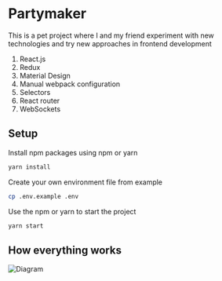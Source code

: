# Partymaker

This is a pet project where I and my friend experiment with new technologies and try new approaches in frontend development

1. React.js
2. Redux
3. Material Design
4. Manual webpack configuration
5. Selectors
6. React router
7. WebSockets

## Setup

Install npm packages using npm or yarn

```bash
yarn install
```

Create your own environment file from example

```bash
cp .env.example .env
```
Use the npm or yarn to start the project

```bash
yarn start
```

## How everything works
![Diagram](https://i.ibb.co/QK63Wp0/react-app-flow.png)
